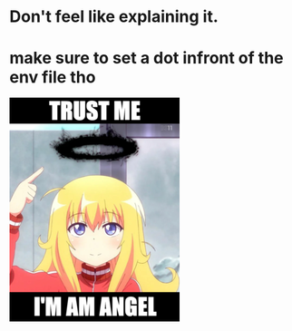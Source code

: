 # Don't feel like explaining it.
# make sure to set a dot infront of the env file tho
![image](https://github.com/NotSername/textrep/blob/master/3.png?raw=false)
